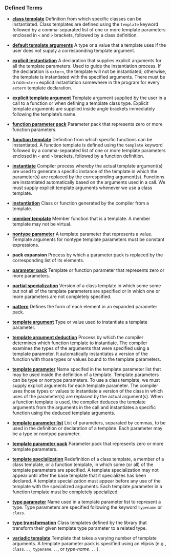 <h3 id="filepos4548885">Defined Terms</h3><ul><li><p><a href="154-16.1._defining_a_template.html#filepos4193364" id="filepos4549024"><strong>class template</strong></a> Definition from which specific classes can be instantiated. Class templates are defined using the <code>template</code> keyword followed by a comma-separated list of one or more template parameters enclosed in <code>&lt;</code> and <code>&gt;</code> brackets, followed by a class definition.</p></li><li><p><a href="154-16.1._defining_a_template.html#filepos4272100" id="filepos4549642"><strong>default template arguments</strong></a> A type or a value that a template uses if the user does not supply a corresponding template argument.</p></li><li><p><a href="154-16.1._defining_a_template.html#filepos4302470" id="filepos4549932"><strong>explicit instantiation</strong></a> A declaration that supplies explicit arguments for all the template parameters. Used to guide the instantiation process. If the declaration is <code>extern</code>, the template will not be instantiated; otherwise, the template is instantiated with the specified arguments. There must be a non<code>extern</code> explicit instantiation somewhere in the program for every <code>extern</code> template declaration.</p></li><li><p><a href="155-16.2._template_argument_deduction.html#filepos4346395" id="filepos4550678"><strong>explicit template argument</strong></a> Template argument supplied by the user in a call to a function or when defining a template class type. Explicit template arguments are supplied inside angle brackets immediately following the template’s name.</p></li><li><p><a href="157-16.4._variadic_templates.html#filepos4465521" id="filepos4551081"><strong>function parameter pack</strong></a> Parameter pack that represents zero or more function parameters.</p></li><li><p><a href="154-16.1._defining_a_template.html#filepos4156704" id="filepos4551331"><strong>function template</strong></a> Definition from which specific functions can be instantiated. A function template is defined using the <code>template</code> keyword followed by a comma-separated list of one or more template parameters enclosed in <code>&lt;</code> and <code>&gt;</code> brackets, followed by a function definition.</p></li><li><p><a href="154-16.1._defining_a_template.html#filepos4161538" id="filepos4551960"><strong>instantiate</strong></a> Compiler process whereby the actual template argument(s) are used to generate a specific instance of the template in which the parameter(s) are replaced by the corresponding argument(s). Functions are instantiated automatically based on the arguments used in a call. We must supply explicit template arguments whenever we use a class template.</p></li><li><p><a id="filepos4552477"></a><a href="154-16.1._defining_a_template.html#filepos4164596" id="filepos4552485"><strong>instantiation</strong></a> Class or function generated by the compiler from a template.</p></li><li><p><a href="154-16.1._defining_a_template.html#filepos4284048" id="filepos4552721"><strong>member template</strong></a> Member function that is a template. A member template may not be virtual.</p></li><li><p><a href="154-16.1._defining_a_template.html#filepos4169325" id="filepos4552972"><strong>nontype parameter</strong></a> A template parameter that represents a value. Template arguments for nontype template parameters must be constant expressions.</p></li><li><p><strong>pack expansion</strong> Process by which a parameter pack is replaced by the corresponding list of its elements.</p></li><li><p><a href="157-16.4._variadic_templates.html#filepos4465258" id="filepos4553506"><strong>parameter pack</strong></a> Template or function parameter that represents zero or more parameters.</p></li><li><p><a href="158-16.5._template_specializations.html#filepos4534290" id="filepos4553754"><strong>partial specialization</strong></a> Version of a class template in which some some but not all of the template parameters are specified or in which one or more parameters are not completely specified.</p></li><li><p><a href="157-16.4._variadic_templates.html#filepos4483236" id="filepos4554103"><strong>pattern</strong></a> Defines the form of each element in an expanded parameter pack.</p></li><li><p><a href="154-16.1._defining_a_template.html#filepos4159089" id="filepos4554336"><strong>template argument</strong></a> Type or value used to instantiate a template parameter.</p></li><li><p><a href="155-16.2._template_argument_deduction.html#filepos4324590" id="filepos4554571"><strong>template argument deduction</strong></a> Process by which the compiler determines which function template to instantiate. The compiler examines the types of the arguments that were specified using a template parameter. It automatically instantiates a version of the function with those types or values bound to the template parameters.</p></li><li><p><a href="154-16.1._defining_a_template.html#filepos4157851" id="filepos4555055"><strong>template parameter</strong></a> Name specifed in the template parameter list that may be used inside the definition of a template. Template parameters can be type or nontype parameters. To use a class template, we must supply explicit arguments for each template parameter. The compiler uses those types or values to instantiate a version of the class in which uses of the parameter(s) are replaced by the actual argument(s). When a function template is used, the compiler deduces the template arguments from the arguments in the call and instantiates a specific function using the deduced template arguments.</p></li><li><p><a href="154-16.1._defining_a_template.html#filepos4157718" id="filepos4555813"><strong>template parameter list</strong></a> List of parameters, separated by commas, to be used in the definition or declaration of a template. Each parameter may be a type or nontype parameter.</p></li><li><p><a href="157-16.4._variadic_templates.html#filepos4465377" id="filepos4556149"><strong>template parameter pack</strong></a> Parameter pack that represents zero or more template parameters.</p></li><li><p><a href="158-16.5._template_specializations.html#filepos4512451" id="filepos4556399"><strong>template specialization</strong></a> Redefinition of a class template, a member of a class template, or a function template, in which some (or all) of the template parameters are specified. A template specialization may not appear until after the base template that it specializes has been declared. A template specialization must appear before any use of the template with the specialized arguments. Each template parameter in a function template must be completely specialized.</p></li><li><p><a href="154-16.1._defining_a_template.html#filepos4164949" id="filepos4557027"><strong>type parameter</strong></a> Name used in a template parameter list to represent a type. Type parameters are specified following the keyword <code>typename</code> or <code>class</code>.</p></li><li><p><a href="155-16.2._template_argument_deduction.html#filepos4360331" id="filepos4557460"><strong>type transformation</strong></a> Class templates defined by the library that transform their given template type parameter to a related type.</p></li><li><p><a href="157-16.4._variadic_templates.html#filepos4465063" id="filepos4557750"><strong>variadic template</strong></a> Template that takes a varying number of template arguments. A template parameter pack is specified using an elipsis (e.g., <code>class</code>. . ., <code>typename</code>. . ., or <em>type-name</em>. . . ).</p></li>
 
</ul>
